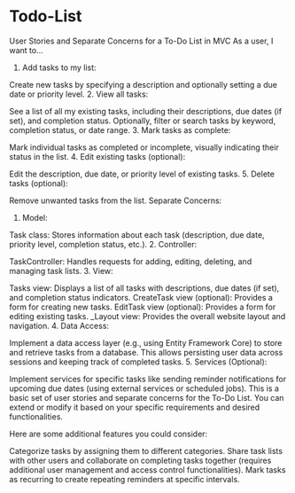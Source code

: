 # Todo-List

User Stories and Separate Concerns for a To-Do List in MVC
As a user, I want to...

1. Add tasks to my list:

Create new tasks by specifying a description and optionally setting a due date or priority level.
2. View all tasks:

See a list of all my existing tasks, including their descriptions, due dates (if set), and completion status.
Optionally, filter or search tasks by keyword, completion status, or date range.
3. Mark tasks as complete:

Mark individual tasks as completed or incomplete, visually indicating their status in the list.
4. Edit existing tasks (optional):

Edit the description, due date, or priority level of existing tasks.
5. Delete tasks (optional):

Remove unwanted tasks from the list.
Separate Concerns:

1. Model:

Task class: Stores information about each task (description, due date, priority level, completion status, etc.).
2. Controller:

TaskController: Handles requests for adding, editing, deleting, and managing task lists.
3. View:

Tasks view: Displays a list of all tasks with descriptions, due dates (if set), and completion status indicators.
CreateTask view (optional): Provides a form for creating new tasks.
EditTask view (optional): Provides a form for editing existing tasks.
_Layout view: Provides the overall website layout and navigation.
4. Data Access:

Implement a data access layer (e.g., using Entity Framework Core) to store and retrieve tasks from a database. This allows persisting user data across sessions and keeping track of completed tasks.
5. Services (Optional):

Implement services for specific tasks like sending reminder notifications for upcoming due dates (using external services or scheduled jobs).
This is a basic set of user stories and separate concerns for the To-Do List. You can extend or modify it based on your specific requirements and desired functionalities.

Here are some additional features you could consider:

Categorize tasks by assigning them to different categories.
Share task lists with other users and collaborate on completing tasks together (requires additional user management and access control functionalities).
Mark tasks as recurring to create repeating reminders at specific intervals.

